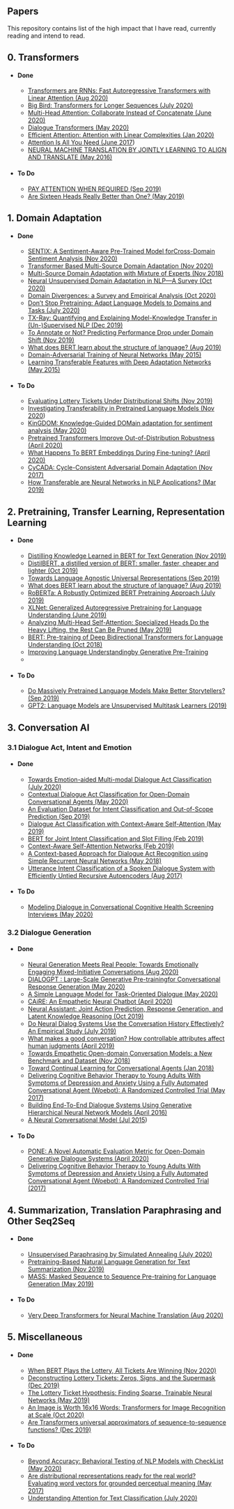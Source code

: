 ## Papers
This repository contains list of the high impact that I have read, currently reading and intend to read. 

## 0. Transformers
- #### Done 
	- [Transformers are RNNs: Fast Autoregressive Transformers with Linear Attention (Aug 2020)](https://arxiv.org/abs/2006.16236)
	- [Big Bird: Transformers for Longer Sequences (July 2020)](https://arxiv.org/abs/2007.14062)
	- [Multi-Head Attention: Collaborate Instead of Concatenate (June 2020)](https://arxiv.org/pdf/2006.16362.pdf)
	- [Dialogue Transformers (May 2020)](https://arxiv.org/abs/1910.00486)
	- [Efficient Attention: Attention with Linear Complexities (Jan 2020)](https://arxiv.org/pdf/1812.01243.pdf)
	- [Attention Is All You Need (June 2017](https://arxiv.org/pdf/1706.03762.pdf))
	- [NEURAL MACHINE TRANSLATION BY JOINTLY LEARNING TO ALIGN AND TRANSLATE (May 2016)](https://arxiv.org/pdf/1409.0473.pdf)
	
	
- #### To Do
	- [PAY ATTENTION WHEN REQUIRED (Sep 2019)](https://arxiv.org/abs/2009.04534)
	- [Are Sixteen Heads Really Better than One? (May 2019)](https://arxiv.org/pdf/1905.10650.pdf)


## 1. Domain Adaptation
- #### Done
    - [SENTIX: A Sentiment-Aware Pre-Trained Model forCross-Domain Sentiment Analysis (Nov 2020)](https://www.aclweb.org/anthology/2020.coling-main.49.pdf)
	- [Transformer Based Multi-Source Domain Adaptation (Nov 2020)](https://www.aclweb.org/anthology/2020.emnlp-main.639.pdf)
	- [Multi-Source Domain Adaptation with Mixture of Experts (Nov 2018)](https://www.aclweb.org/anthology/D18-1498.pdf)
	- [Neural Unsupervised Domain Adaptation in NLP—A Survey (Oct 2020)](https://arxiv.org/pdf/2006.00632.pdf)
	- [Domain Divergences: a Survey and Empirical Analysis (Oct 2020)](https://arxiv.org/abs/2010.12198)
	- [Don’t Stop Pretraining: Adapt Language Models to Domains and Tasks (July 2020)](https://www.aclweb.org/anthology/2020.acl-main.740.pdf)
	- [TX-Ray: Quantifying and Explaining Model-Knowledge Transfer in (Un-)Supervised NLP (Dec 2019)](https://arxiv.org/abs/1912.00982)
	- [To Annotate or Not? Predicting Performance Drop under Domain Shift (Nov 2019)](https://www.aclweb.org/anthology/D19-1222.pdf)
	- [What does BERT learn about the structure of language? (Aug 2019)](https://www.aclweb.org/anthology/P19-1356.pdf)
	- [Domain-Adversarial Training of Neural Networks (May 2015)](https://arxiv.org/abs/1505.07818)
	- [Learning Transferable Features with Deep Adaptation Networks (May 2015)](https://arxiv.org/pdf/1502.02791.pdf)

- #### To Do
    - [Evaluating Lottery Tickets Under Distributional Shifts (Nov 2019)](https://arxiv.org/abs/1910.12708)
	- [Investigating Transferability in Pretrained Language Models (Nov 2020](https://arxiv.org/pdf/2004.14975.pdf))
	- [KinGDOM: Knowledge-Guided DOMain adaptation for sentiment analysis (May 2020)](https://arxiv.org/pdf/2005.00791.pdf)
	- [Pretrained Transformers Improve Out-of-Distribution Robustness (April 2020)](https://arxiv.org/abs/2004.06100)
	- [What Happens To BERT Embeddings During Fine-tuning? (April 2020)](https://arxiv.org/pdf/2004.14448.pdf)
	- [CyCADA: Cycle-Consistent Adversarial Domain Adaptation (Nov 2017)](https://proceedings.mlr.press/v80/hoffman18a.html)
	- [How Transferable are Neural Networks in NLP Applications? (Mar 2019)](https://arxiv.org/abs/1603.06111)
	

## 2. Pretraining, Transfer Learning, Representation Learning
- #### Done 
	- [Distilling Knowledge Learned in BERT for Text Generation (Nov 2019)](https://arxiv.org/abs/1911.03829)
	- [DistilBERT, a distilled version of BERT: smaller, faster, cheaper and lighter (Oct 2019)](https://arxiv.org/abs/1910.01108)
	- [Towards Language Agnostic Universal Representations (Sep 2019)](https://arxiv.org/pdf/1809.08510.pdf)
	- [What does BERT learn about the structure of language? (Aug 2019)](https://www.aclweb.org/anthology/P19-1356.pdf)
	- [RoBERTa: A Robustly Optimized BERT Pretraining Approach (July 2019)](https://arxiv.org/abs/1907.11692)
	- [XLNet: Generalized Autoregressive Pretraining for Language Understanding (June 2019)](https://arxiv.org/abs/1906.08237)
	- [Analyzing Multi-Head Self-Attention: Specialized Heads Do the Heavy Lifting, the Rest Can Be Pruned (May 2019)](https://arxiv.org/abs/1905.09418)
	- [BERT: Pre-training of Deep Bidirectional Transformers for Language Understanding (Oct 2018)](https://arxiv.org/abs/1810.04805)
	- [Improving Language Understandingby Generative Pre-Training](https://s3-us-west-2.amazonaws.com/openai-assets/research-covers/language-unsupervised/language_understanding_paper.pdf)
	- 
- #### To Do
	- [Do Massively Pretrained Language Models Make Better Storytellers? (Sep 2019)](https://arxiv.org/pdf/1909.10705.pdf)
	- [GPT2: Language Models are Unsupervised Multitask Learners (2019)](https://cdn.openai.com/better-language-models/language_models_are_unsupervised_multitask_learners.pdf)

## 3. Conversation AI
### 3.1 Dialogue Act, Intent and Emotion 
- #### Done
	- [Towards Emotion-aided Multi-modal Dialogue Act Classification (July 2020)](https://www.aclweb.org/anthology/2020.acl-main.402/)
	-  [Contextual Dialogue Act Classification for Open-Domain Conversational Agents (May 2020)](https://arxiv.org/abs/2005.13804)
	-  [An Evaluation Dataset for Intent Classification and Out-of-Scope Prediction (Sep 2019)](https://www.aclweb.org/anthology/D19-1131.pdf)
	-  [Dialogue Act Classification with Context-Aware Self-Attention (May 2019)](https://www.aclweb.org/anthology/N19-1373/)
	-  [BERT for Joint Intent Classification and Slot Filling (Feb 2019)](https://arxiv.org/abs/1902.10909)
	-  [Context-Aware Self-Attention Networks (Feb 2019)](https://arxiv.org/abs/1902.05766)
	-  [A Context-based Approach for Dialogue Act Recognition using Simple Recurrent Neural Networks (May 2018)](https://www.aclweb.org/anthology/L18-1307/)
	-  [Utterance Intent Classification of a Spoken Dialogue System with Efficiently Untied Recursive Autoencoders (Aug 2017)](https://www.aclweb.org/anthology/W17-5508/)
- #### To Do
	- [Modeling Dialogue in Conversational Cognitive Health Screening Interviews (May 2020)](https://www.aclweb.org/anthology/2020.lrec-1.147/)

### 3.2 Dialogue Generation
- #### Done
	- [Neural Generation Meets Real People: Towards Emotionally Engaging Mixed-Initiative Conversations (Aug 2020)](https://arxiv.org/abs/2008.12348)
	- [DIALOGPT : Large-Scale Generative Pre-trainingfor Conversational Response Generation (May 2020)](https://arxiv.org/pdf/1911.00536.pdf)
	- [A Simple Language Model for Task-Oriented Dialogue (May 2020)](https://arxiv.org/abs/2005.00796)
	- [CAiRE: An Empathetic Neural Chatbot (April 2020)](https://arxiv.org/abs/1907.12108)
	- [Neural Assistant: Joint Action Prediction, Response Generation, and Latent Knowledge Reasoning (Oct 2019)](https://arxiv.org/abs/1910.14613)
	- [Do Neural Dialog Systems Use the Conversation History Effectively? An Empirical Study (July 2019)](https://arxiv.org/abs/1906.01603)
	- [What makes a good conversation? How controllable attributes affect human judgments (April 2019)](https://arxiv.org/abs/1902.08654?)
	- [Towards Empathetic Open-domain Conversation Models: a New Benchmark and Dataset (Nov 2018)](https://arxiv.org/abs/1811.00207)
	- [Toward Continual Learning for Conversational Agents (Jan 2018)](https://arxiv.org/abs/1712.09943)
	- [Delivering Cognitive Behavior Therapy to Young Adults With Symptoms of Depression and Anxiety Using a Fully Automated Conversational Agent (Woebot): A Randomized Controlled Trial (May 2017)](https://pubmed.ncbi.nlm.nih.gov/28588005/)
	- [Building End-To-End Dialogue Systems Using Generative Hierarchical Neural Network Models (April 2016)](https://arxiv.org/abs/1507.04808)
	- [A Neural Conversational Model (Jul 2015](https://arxiv.org/abs/1506.05869))
- #### To Do
	- [PONE: A Novel Automatic Evaluation Metric for Open-Domain Generative Dialogue Systems (April 2020)](https://arxiv.org/abs/2004.02399)
	- [Delivering Cognitive Behavior Therapy to Young Adults With Symptoms of Depression and Anxiety Using a Fully Automated Conversational Agent (Woebot): A Randomized Controlled Trial (2017)](www.google.com)
	

## 4. Summarization, Translation Paraphrasing and Other Seq2Seq  
- #### Done
	- [Unsupervised Paraphrasing by Simulated Annealing (July 2020)](https://www.aclweb.org/anthology/2020.acl-main.28.pdf)
	- [Pretraining-Based Natural Language Generation for Text Summarization (Nov 2019)](https://www.aclweb.org/anthology/K19-1074.pdf)
	- [MASS: Masked Sequence to Sequence Pre-training for Language Generation (May 2019)](https://arxiv.org/abs/1905.02450)
	
- #### To Do
	- [Very Deep Transformers for Neural Machine Translation (Aug 2020)](https://arxiv.org/abs/2008.07772)


## 5. Miscellaneous
- #### Done
    - [When BERT Plays the Lottery, All Tickets Are Winning (Nov 2020)](https://arxiv.org/abs/2005.00561)
    - [Deconstructing Lottery Tickets: Zeros, Signs, and the Supermask (Dec 2019)](https://arxiv.org/abs/1905.01067)
    - [The Lottery Ticket Hypothesis: Finding Sparse, Trainable Neural Networks (May 2019)](https://arxiv.org/abs/1803.03635)
	- [An Image is Worth 16x16 Words: Transformers for Image Recognition at Scale (Oct 2020)](https://openreview.net/pdf?id=YicbFdNTTy)
	- [Are Transformers universal approximators of sequence-to-sequence functions? (Dec 2019)](https://arxiv.org/abs/1912.10077)

- #### To Do
	- [Beyond Accuracy: Behavioral Testing of NLP Models with CheckList (May 2020)](https://arxiv.org/abs/2005.04118)
	- [Are distributional representations ready for the real world? Evaluating word vectors for grounded perceptual meaning (May 2017)](https://arxiv.org/abs/1705.11168)
	- [Understanding Attention for Text Classification (July 2020)](https://www.aclweb.org/anthology/2020.acl-main.312/)
